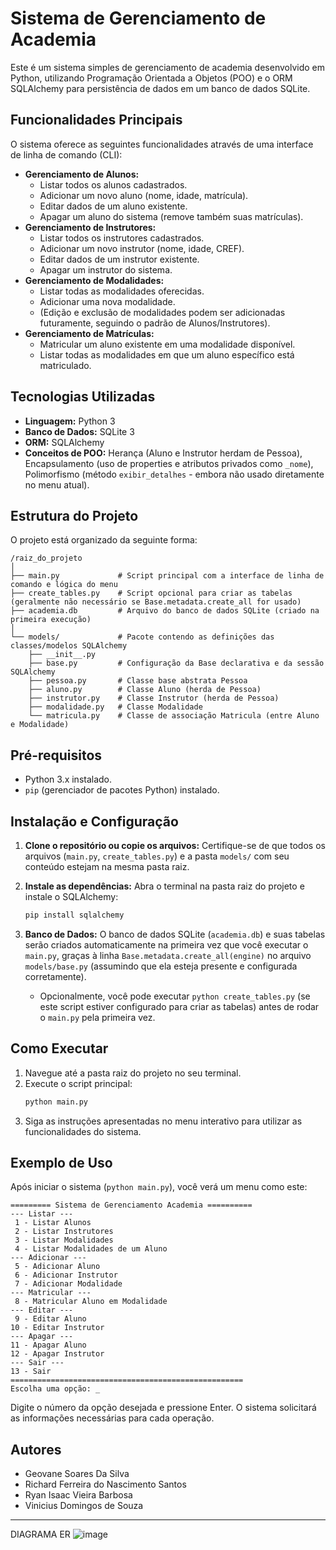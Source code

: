 # Sistema de Gerenciamento de Academia

Este é um sistema simples de gerenciamento de academia desenvolvido em Python, utilizando Programação Orientada a Objetos (POO) e o ORM SQLAlchemy para persistência de dados em um banco de dados SQLite.

## Funcionalidades Principais

O sistema oferece as seguintes funcionalidades através de uma interface de linha de comando (CLI):

*   **Gerenciamento de Alunos:**
    *   Listar todos os alunos cadastrados.
    *   Adicionar um novo aluno (nome, idade, matrícula).
    *   Editar dados de um aluno existente.
    *   Apagar um aluno do sistema (remove também suas matrículas).
*   **Gerenciamento de Instrutores:**
    *   Listar todos os instrutores cadastrados.
    *   Adicionar um novo instrutor (nome, idade, CREF).
    *   Editar dados de um instrutor existente.
    *   Apagar um instrutor do sistema.
*   **Gerenciamento de Modalidades:**
    *   Listar todas as modalidades oferecidas.
    *   Adicionar uma nova modalidade.
    *   (Edição e exclusão de modalidades podem ser adicionadas futuramente, seguindo o padrão de Alunos/Instrutores).
*   **Gerenciamento de Matrículas:**
    *   Matricular um aluno existente em uma modalidade disponível.
    *   Listar todas as modalidades em que um aluno específico está matriculado.

## Tecnologias Utilizadas

*   **Linguagem:** Python 3
*   **Banco de Dados:** SQLite 3
*   **ORM:** SQLAlchemy
*   **Conceitos de POO:** Herança (Aluno e Instrutor herdam de Pessoa), Encapsulamento (uso de properties e atributos privados como `_nome`), Polimorfismo (método `exibir_detalhes` - embora não usado diretamente no menu atual).

## Estrutura do Projeto

O projeto está organizado da seguinte forma:

```
/raiz_do_projeto
│
├── main.py             # Script principal com a interface de linha de comando e lógica do menu
├── create_tables.py    # Script opcional para criar as tabelas (geralmente não necessário se Base.metadata.create_all for usado)
├── academia.db         # Arquivo do banco de dados SQLite (criado na primeira execução)
│
└── models/             # Pacote contendo as definições das classes/modelos SQLAlchemy
    ├── __init__.py
    ├── base.py         # Configuração da Base declarativa e da sessão SQLAlchemy
    ├── pessoa.py       # Classe base abstrata Pessoa
    ├── aluno.py        # Classe Aluno (herda de Pessoa)
    ├── instrutor.py    # Classe Instrutor (herda de Pessoa)
    ├── modalidade.py   # Classe Modalidade
    └── matricula.py    # Classe de associação Matricula (entre Aluno e Modalidade)
```

## Pré-requisitos

*   Python 3.x instalado.
*   `pip` (gerenciador de pacotes Python) instalado.

## Instalação e Configuração

1.  **Clone o repositório ou copie os arquivos:** Certifique-se de que todos os arquivos (`main.py`, `create_tables.py`) e a pasta `models/` com seu conteúdo estejam na mesma pasta raiz.

2.  **Instale as dependências:** Abra o terminal na pasta raiz do projeto e instale o SQLAlchemy:
    ```bash
    pip install sqlalchemy
    ```

3.  **Banco de Dados:** O banco de dados SQLite (`academia.db`) e suas tabelas serão criados automaticamente na primeira vez que você executar o `main.py`, graças à linha `Base.metadata.create_all(engine)` no arquivo `models/base.py` (assumindo que ela esteja presente e configurada corretamente).
    *   Opcionalmente, você pode executar `python create_tables.py` (se este script estiver configurado para criar as tabelas) antes de rodar o `main.py` pela primeira vez.

## Como Executar

1.  Navegue até a pasta raiz do projeto no seu terminal.
2.  Execute o script principal:
    ```bash
    python main.py
    ```
3.  Siga as instruções apresentadas no menu interativo para utilizar as funcionalidades do sistema.

## Exemplo de Uso

Após iniciar o sistema (`python main.py`), você verá um menu como este:

```
========= Sistema de Gerenciamento Academia ==========
--- Listar ---
 1 - Listar Alunos
 2 - Listar Instrutores
 3 - Listar Modalidades
 4 - Listar Modalidades de um Aluno
--- Adicionar ---
 5 - Adicionar Aluno
 6 - Adicionar Instrutor
 7 - Adicionar Modalidade
--- Matricular ---
 8 - Matricular Aluno em Modalidade
--- Editar ---
 9 - Editar Aluno
10 - Editar Instrutor
--- Apagar ---
11 - Apagar Aluno
12 - Apagar Instrutor
--- Sair ---
13 - Sair
====================================================
Escolha uma opção: _
```

Digite o número da opção desejada e pressione Enter. O sistema solicitará as informações necessárias para cada operação.

## Autores

*   Geovane Soares Da Silva
*   Richard Ferreira do Nascimento Santos
*   Ryan Isaac Vieira Barbosa
*   Vinicius Domingos de Souza

---
DIAGRAMA ER 
![image](https://github.com/user-attachments/assets/1fce1378-0b24-4b0d-9415-53c29ce563fe)


